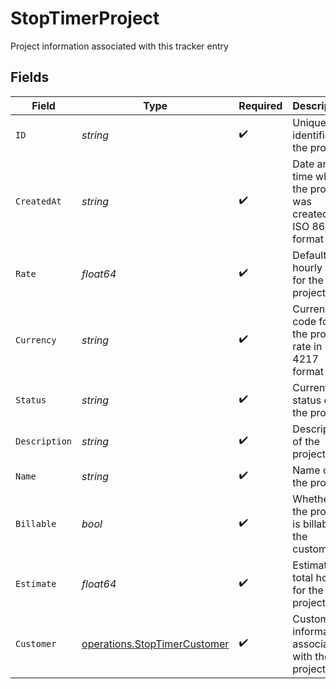 # StopTimerProject

Project information associated with this tracker entry


## Fields

| Field                                                                        | Type                                                                         | Required                                                                     | Description                                                                  | Example                                                                      |
| ---------------------------------------------------------------------------- | ---------------------------------------------------------------------------- | ---------------------------------------------------------------------------- | ---------------------------------------------------------------------------- | ---------------------------------------------------------------------------- |
| `ID`                                                                         | *string*                                                                     | :heavy_check_mark:                                                           | Unique identifier of the project                                             | b3b6e2c2-1f2a-4e3b-9c1d-2a4b6e2c21f2                                         |
| `CreatedAt`                                                                  | *string*                                                                     | :heavy_check_mark:                                                           | Date and time when the project was created in ISO 8601 format                | 2024-03-01T10:00:00.000Z                                                     |
| `Rate`                                                                       | *float64*                                                                    | :heavy_check_mark:                                                           | Default hourly rate for the project                                          | 75                                                                           |
| `Currency`                                                                   | *string*                                                                     | :heavy_check_mark:                                                           | Currency code for the project rate in ISO 4217 format                        | USD                                                                          |
| `Status`                                                                     | *string*                                                                     | :heavy_check_mark:                                                           | Current status of the project                                                | in_progress                                                                  |
| `Description`                                                                | *string*                                                                     | :heavy_check_mark:                                                           | Description of the project                                                   | Complete website redesign with modern UI/UX                                  |
| `Name`                                                                       | *string*                                                                     | :heavy_check_mark:                                                           | Name of the project                                                          | Website Redesign Project                                                     |
| `Billable`                                                                   | *bool*                                                                       | :heavy_check_mark:                                                           | Whether the project is billable to the customer                              | true                                                                         |
| `Estimate`                                                                   | *float64*                                                                    | :heavy_check_mark:                                                           | Estimated total hours for the project                                        | 120                                                                          |
| `Customer`                                                                   | [operations.StopTimerCustomer](../../models/operations/stoptimercustomer.md) | :heavy_check_mark:                                                           | Customer information associated with the project                             |                                                                              |